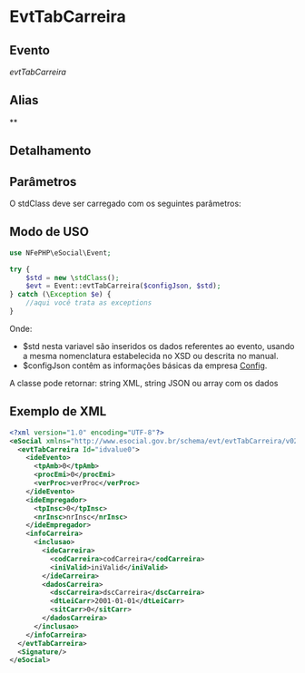 # EvtTabCarreira

## Evento
 *evtTabCarreira*

## Alias
 **


## Detalhamento



## Parâmetros
O stdClass deve ser carregado com os seguintes parâmetros:



## Modo de USO

```php
use NFePHP\eSocial\Event;

try {
    $std = new \stdClass();
    $evt = Event::evtTabCarreira($configJson, $std);
} catch (\Exception $e) {
    //aqui você trata as exceptions
}
```

Onde:
- $std nesta variavel são inseridos os dados referentes ao evento, usando a mesma nomenclatura estabelecida no XSD ou descrita no manual.
- $configJson contêm as informações básicas da empresa [Config](Config.md).

A classe pode retornar: string XML, string JSON ou array com os dados


## Exemplo de XML

```xml
<?xml version="1.0" encoding="UTF-8"?>
<eSocial xmlns="http://www.esocial.gov.br/schema/evt/evtTabCarreira/v02_02_01" xmlns:xsi="http://www.w3.org/2001/XMLSchema-instance" xsi:schemaLocation="http://www.esocial.gov.br/schema/evt/evtTabCarreira/v02_02_01 ../schemes/evtTabCarreira.xsd ">
  <evtTabCarreira Id="idvalue0">
    <ideEvento>
      <tpAmb>0</tpAmb>
      <procEmi>0</procEmi>
      <verProc>verProc</verProc>
    </ideEvento>
    <ideEmpregador>
      <tpInsc>0</tpInsc>
      <nrInsc>nrInsc</nrInsc>
    </ideEmpregador>
    <infoCarreira>
      <inclusao>
        <ideCarreira>
          <codCarreira>codCarreira</codCarreira>
          <iniValid>iniValid</iniValid>
        </ideCarreira>
        <dadosCarreira>
          <dscCarreira>dscCarreira</dscCarreira>
          <dtLeiCarr>2001-01-01</dtLeiCarr>
          <sitCarr>0</sitCarr>
        </dadosCarreira>
      </inclusao>
    </infoCarreira>
  </evtTabCarreira>
  <Signature/>
</eSocial>

```
